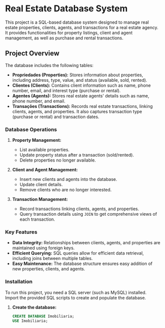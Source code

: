 # Real Estate Database System

This project is a SQL-based database system designed to manage real estate properties, clients, agents, and transactions for a real estate agency. It provides functionalities for property listings, client and agent management, as well as purchase and rental transactions.

## Project Overview

The database includes the following tables:
- **Propriedades (Properties):** Stores information about properties, including address, type, value, and status (available, sold, rented).
- **Clientes (Clients):** Contains client information such as name, phone number, email, and interest type (purchase or rental).
- **Agentes (Agents):** Stores real estate agents' details such as name, phone number, and email.
- **Transações (Transactions):** Records real estate transactions, linking clients, agents, and properties. It also captures transaction type (purchase or rental) and transaction dates.

### Database Operations

1. **Property Management:**
   - List available properties.
   - Update property status after a transaction (sold/rented).
   - Delete properties no longer available.

2. **Client and Agent Management:**
   - Insert new clients and agents into the database.
   - Update client details.
   - Remove clients who are no longer interested.

3. **Transaction Management:**
   - Record transactions linking clients, agents, and properties.
   - Query transaction details using `JOIN` to get comprehensive views of each transaction.

### Key Features
- **Data Integrity:** Relationships between clients, agents, and properties are maintained using foreign keys.
- **Efficient Querying:** SQL queries allow for efficient data retrieval, including joins between multiple tables.
- **Easy Maintenance:** The database structure ensures easy addition of new properties, clients, and agents.

### Installation

To run this project, you need a SQL server (such as MySQL) installed. Import the provided SQL scripts to create and populate the database.

1. **Create the database:**
   ```sql
   CREATE DATABASE Imobiliaria;
   USE Imobiliaria;
